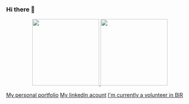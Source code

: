 ### Hi there 👋

<div align="center">
  <a href="https://github.com/tiago369">
  <img height="180em" src="https://github-readme-stats.vercel.app/api?username=tiago369&show_icons=true&theme=dark&include_all_commits=true&count_private=true"/>
  <img height="180em" src="https://github-readme-stats.vercel.app/api/top-langs/?username=tiago369&layout=compact&langs_count=7&theme=dark"/>
</div>

[My personal portfolio](tiago369.github.io)
[My linkedin acount](https://www.linkedin.com/in/tiago-sant-anna-860930225/)
[I'm currently a volunteer in BIR](https://braziliansinrobotics.com/)

<!--
**tiago369/tiago369** is a ✨ _special_ ✨ repository because its `README.md` (this file) appears on your GitHub profile.

Here are some ideas to get you started:

- 🔭 I’m currently working on ...
- 🌱 I’m currently learning ...
- 👯 I’m looking to collaborate on ...
- 🤔 I’m looking for help with ...
- 💬 Ask me about ...
- 📫 How to reach me: ...
- 😄 Pronouns: ...
- ⚡ Fun fact: ...
-->
